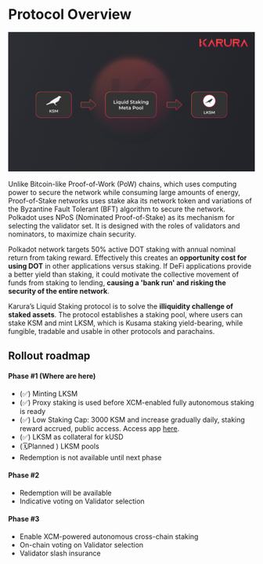 # Protocol Overview

![](../../../.gitbook/assets/screen-shot-2021-08-24-at-2.37.15-pm.png)

Unlike Bitcoin-like Proof-of-Work \(PoW\) chains, which uses computing power to secure the network while consuming large amounts of energy, Proof-of-Stake networks uses stake aka its network token and variations of the Byzantine Fault Tolerant \(BFT\) algorithm to secure the network. Polkadot uses NPoS \(Nominated Proof-of-Stake\) as its mechanism for selecting the validator set. It is designed with the roles of validators and nominators, to maximize chain security.

Polkadot network targets 50% active DOT staking with annual nominal return from taking reward. Effectively this creates an **opportunity cost for using DOT** in other applications versus staking. If DeFi applications provide a better yield than staking, it could motivate the collective movement of funds from staking to lending, **causing a 'bank run' and risking the security of the entire network**.

Karura’s Liquid Staking protocol is to solve the **illiquidity challenge of staked assets**. The protocol establishes a staking pool, where users can stake KSM and mint LKSM, which is Kusama staking yield-bearing, while fungible, tradable and usable in other protocols and parachains.

## Rollout roadmap

#### Phase \#1 \(Where are here\)

* \(✅\) Minting LKSM
* \(✅\) Proxy staking is used before XCM-enabled fully autonomous staking is ready
* \(✅\) Low Staking Cap: 3000 KSM and increase gradually daily, staking reward accrued, public access. Access app [here](https://apps.karura.network/homa).
* \(✅\) LKSM as collateral for kUSD
* \(🗓️Planned \) LKSM pools
* Redemption is not available until next phase

#### Phase \#2

* Redemption will be available
* Indicative voting on Validator selection

#### Phase \#3

* Enable XCM-powered autonomous cross-chain staking
* On-chain voting on Validator selection
* Validator slash insurance

